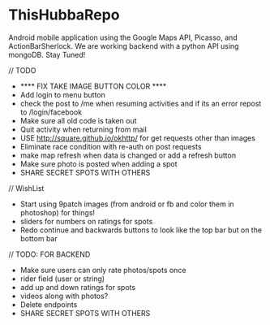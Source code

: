 ThisHubbaRepo
=============

Android mobile application using the Google Maps API, Picasso, and ActionBarSherlock. We are working backend with a python API using mongoDB.
Stay Tuned!

// TODO
- **** FIX TAKE IMAGE BUTTON COLOR ****
- Add login to menu button
- check the post to /me when resuming activities and if its an error repost to /login/facebook
- Make sure all old code is taken out
- Quit activity when returning from mail
- USE http://square.github.io/okhttp/ for get requests other than images
- Eliminate race condition with re-auth on post requests
- make map refresh when data is changed or add a refresh button
- Make sure photo is posted when adding a spot
- SHARE SECRET SPOTS WITH OTHERS

// WishList
- Start using 9patch images (from android or fb and color them in photoshop) for things!
- sliders for numbers on ratings for spots
- Redo continue and backwards buttons to look like the top bar but on the bottom bar


// TODO: FOR BACKEND
- Make sure users can only rate photos/spots once
- rider field (user or string)
- add up and down ratings for spots
- videos along with photos?
- Delete endpoints
- SHARE SECRET SPOTS WITH OTHERS